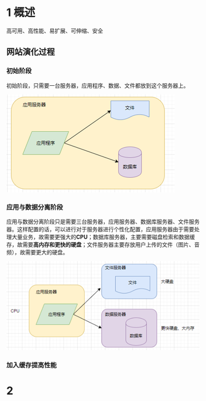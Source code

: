 # 1 概述
高可用、高性能、易扩展、可伸缩、安全

## 网站演化过程

### 初始阶段

初始阶段，只需要一台服务器，应用程序、数据、文件都放到这个服务器上。

![title](https://raw.githubusercontent.com/pallcard/noteImg/master/noteImg/2020/04/18/1587188749219-1587188749406.png)

### 应用与数据分离阶段

应用与数据分离阶段只是需要三台服务器，应用服务器、数据库服务器、文件服务器。这样配置的话，可以进行对于服务器进行个性化配置，应用服务器由于需要处理大量业务，故需要更强大的**CPU**；数据库服务器，主要需要磁盘检索和数据缓存，故需要**高内存和更快的硬盘**；文件服务器主要存放用户上传的文件（图片、音频），故需要更大的硬盘。

![title](https://raw.githubusercontent.com/pallcard/noteImg/master/noteImg/2020/04/18/1587189326423-1587189326426.png)

### 加入缓存提高性能



# 2 